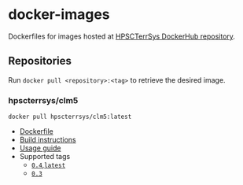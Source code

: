 # docker-images

Dockerfiles for images hosted at [HPSCTerrSys DockerHub repository]. 

## Repositories

Run `docker pull <repository>:<tag>` to retrieve the desired image.

### hpscterrsys/clm5

`docker pull hpscterrsys/clm5:latest`

  - [Dockerfile][clm5-dockerfile]
  - [Build instructions][clm5-build]
  - [Usage guide][clm5-usage] 
  - Supported tags
    - [`0.4`,`latest`](https://hub.docker.com/layers/hpscterrsys/clm5/0.4/images/sha256-2de7e1aa1a664771679a6495e656e67cef590d8ed8d5f4dfeb9e5d40c29b5595)
    - [`0.3`](https://hub.docker.com/layers/hpscterrsys/clm5/0.3/images/sha256-92ca61302933f193715498749a715bfc5c59e0ac04b40e3ce33b934332e76d66)

[HPSCTerrSys DockerHub repository]: https://hub.docker.com/u/hpscterrsys
[clm5-dockerfile]: release/clm5/Dockerfile
[clm5-build]: release/clm5/README.md
[clm5-usage]: https://hub.docker.com/r/hpscterrsys/clm5
